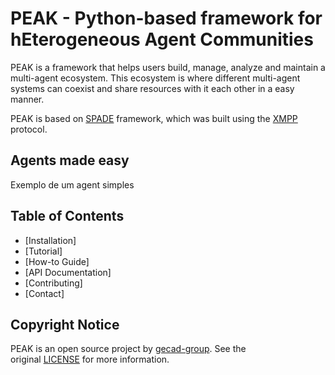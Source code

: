 # PEAK - Python-based framework for hEterogeneous Agent Communities

PEAK is a framework that helps users build, manage, analyze and maintain a multi-agent ecosystem. This ecosystem is where different multi-agent systems can coexist and share resources with it each other in a easy manner. 

PEAK is based on [SPADE](https://spade-mas.readthedocs.io/en/latest/) framework, which was built using the [XMPP](https://xmpp.org/) protocol. 

## Agents made easy

Exemplo de um agent simples

## Table of Contents

- [Installation]
- [Tutorial]
- [How-to Guide]
- [API Documentation]
- [Contributing]
- [Contact]

## Copyright Notice

PEAK is an open source project by [gecad-group](). See the original [LICENSE](https://github.com/gecad-group/peak-mas/blob/master/LICENSE) for more information.
